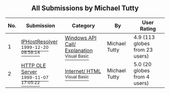 ﻿<div align="center">

## All Submissions by Michael Tutty

</div>

No.  | Submission | Category | By   | User Rating
---- | ---------- | -------- | ---- | -----------
1 | [IPHostResolver<br /><sup>1999-12-20 08:58:14</sup>](https://github.com/Planet-Source-Code/michael-tutty-iphostresolver__1-6631) | [Windows API Call/ Explanation<br /><sup>Visual Basic</sup>](../ByCategory/windows-api-call-explanation__1-39.md) | Michael Tutty | 4.9 (113 globes from 23 users)
2 | [HTTP OLE Server<br /><sup>1999-11-07 17:05:22</sup>](https://github.com/Planet-Source-Code/michael-tutty-http-ole-server__1-4644) | [Internet/ HTML<br /><sup>Visual Basic</sup>](../ByCategory/internet-html__1-34.md) | Michael Tutty | 5.0 (20 globes from 4 users)

